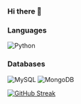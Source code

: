 ### Hi there 👋

<!--
**StFzSz/StFzSz** is a ✨ _special_ ✨ repository because its `README.md` (this file) appears on your GitHub profile.

Here are some ideas to get you started:

- 🔭 I’m currently working on ...
- 🌱 I’m currently learning ...
- 👯 I’m looking to collaborate on ...
- 🤔 I’m looking for help with ...
- 💬 Ask me about ...
- 📫 How to reach me: ...
- 😄 Pronouns: ...
- ⚡ Fun fact: ...
-->

### Languages
![Python](https://img.shields.io/badge/python-3670A0?style=for-the-badge&logo=python&logoColor=ffdd54)


### Databases
![MySQL](https://img.shields.io/badge/mysql-%2300f.svg?style=for-the-badge&logo=mysql&logoColor=white)
![MongoDB](https://img.shields.io/badge/MongoDB-%234ea94b.svg?style=for-the-badge&logo=mongodb&logoColor=white)





<!-- https://streak-stats.demolab.com/demo/ -->
[![GitHub Streak](https://streak-stats.demolab.com?user=sdserranoa&theme=tokyonight-duo&hide_border=true&border_radius=10&hide_current_streak=true)](https://git.io/streak-stats)
